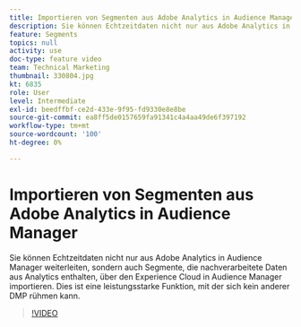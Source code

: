 ```yaml
---
title: Importieren von Segmenten aus Adobe Analytics in Audience Manager
description: Sie können Echtzeitdaten nicht nur aus Adobe Analytics in Audience Manager weiterleiten, sondern auch Segmente, die nachverarbeitete Daten aus Analytics enthalten, über den Experience Cloud in Audience Manager importieren. Dies ist eine leistungsstarke Funktion, mit der sich kein anderer DMP rühmen kann.
feature: Segments
topics: null
activity: use
doc-type: feature video
team: Technical Marketing
thumbnail: 330804.jpg
kt: 6835
role: User
level: Intermediate
exl-id: beedffbf-ce2d-433e-9f95-fd9330e8e8be
source-git-commit: ea8ff5de0157659fa91341c4a4aa49de6f397192
workflow-type: tm+mt
source-wordcount: '100'
ht-degree: 0%

---
```


# Importieren von Segmenten aus Adobe Analytics in Audience Manager

Sie können Echtzeitdaten nicht nur aus Adobe Analytics in Audience Manager weiterleiten, sondern auch Segmente, die nachverarbeitete Daten aus Analytics enthalten, über den Experience Cloud in Audience Manager importieren. Dies ist eine leistungsstarke Funktion, mit der sich kein anderer DMP rühmen kann.

>[!VIDEO](https://video.tv.adobe.com/v/344722/?quality=12&learn=on&captions=ger)
